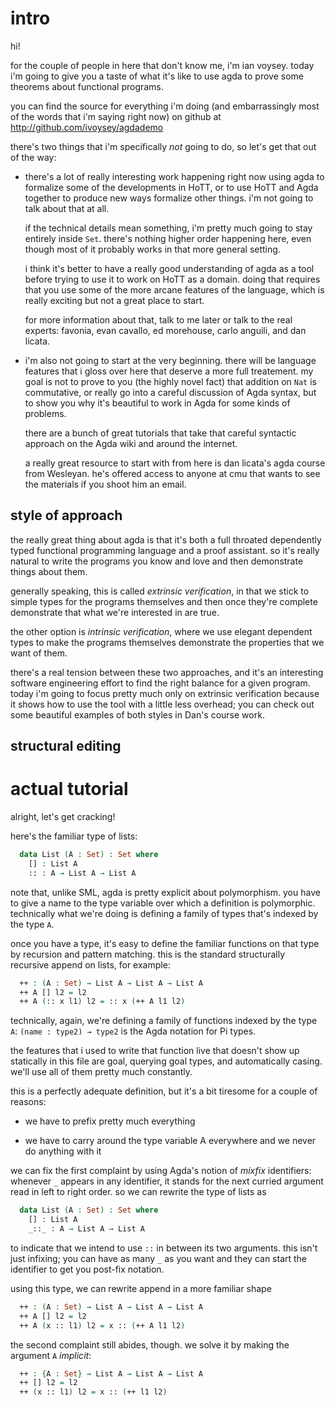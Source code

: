 intro
=====

hi!

for the couple of people in here that don't know me, i'm ian voysey. today
i'm going to give you a taste of what it's like to use agda to prove some
theorems about functional programs.

you can find the source for everything i'm doing (and embarrassingly most
of the words that i'm saying right now) on github at
http://github.com/ivoysey/agdademo

there's two things that i'm specifically _not_ going to do, so let's get
that out of the way:

  - there's a lot of really interesting work happening right now using agda
    to formalize some of the developments in HoTT, or to use HoTT and Agda
    together to produce new ways formalize other things. i'm not going to
    talk about that at all.

    if the technical details mean something, i'm pretty much going to stay
    entirely inside `Set`. there's nothing higher order happening here,
    even though most of it probably works in that more general setting.

    i think it's better to have a really good understanding of agda as a
    tool before trying to use it to work on HoTT as a domain. doing that
    requires that you use some of the more arcane features of the language,
    which is really exciting but not a great place to start.

    for more information about that, talk to me later or talk to the real
    experts: favonia, evan cavallo, ed morehouse, carlo anguili, and dan
    licata.

  - i'm also not going to start at the very beginning. there will be
    language features that i gloss over here that deserve a more full
    treatement. my goal is not to prove to you (the highly novel fact) that
    addition on `Nat` is commutative, or really go into a careful
    discussion of Agda syntax, but to show you why it's beautiful to work
    in Agda for some kinds of problems.

    there are a bunch of great tutorials that take that careful syntactic
    approach on the Agda wiki and around the internet.

    a really great resource to start with from here is dan licata's agda
    course from Wesleyan. he's offered access to anyone at cmu that wants
    to see the materials if you shoot him an email.

style of approach
-----------------

the really great thing about agda is that it's both a full throated
dependently typed functional programming language and a proof assistant. so
it's really natural to write the programs you know and love and then
demonstrate things about them.

generally speaking, this is called _extrinsic verification_, in that we
stick to simple types for the programs themselves and then once they're
complete demonstrate that what we're interested in are true.

the other option is _intrinsic verification_, where we use elegant
dependent types to make the programs themselves demonstrate the properties
that we want of them.

there's a real tension between these two approaches, and it's an
interesting software engineering effort to find the right balance for a
given program. today i'm going to focus pretty much only on extrinsic
verification because it shows how to use the tool with a little less
overhead; you can check out some beautiful examples of both styles in Dan's
course work.


structural editing
------------------

actual tutorial
===============

alright, let's get cracking!

here's the familiar type of lists:
```agda
  data List (A : Set) : Set where
    [] : List A
    :: : A → List A → List A
```

note that, unlike SML, agda is pretty explicit about polymorphism. you have
to give a name to the type variable over which a definition is
polymorphic. technically what we're doing is defining a family of types
that's indexed by the type `A`.

once you have a type, it's easy to define the familiar functions on that
type by recursion and pattern matching. this is the standard structurally
recursive append on lists, for example:

```agda
  ++ : (A : Set) → List A → List A → List A
  ++ A [] l2 = l2
  ++ A (:: x l1) l2 = :: x (++ A l1 l2)
```

technically, again, we're defining a family of functions indexed by the
type `A`: `(name : type2) → type2` is the Agda notation for Pi types.

the features that i used to write that function live that doesn't show up
statically in this file are goal, querying goal types, and automatically
casing. we'll use all of them pretty much constantly.

this is a perfectly adequate definition, but it's a bit tiresome for a
couple of reasons:

  - we have to prefix pretty much everything

  - we have to carry around the type variable A everywhere and we never do
    anything with it

we can fix the first complaint by using Agda's notion of _mixfix_
identifiers: whenever `_` appears in any identifier, it stands for the next
curried argument read in left to right order. so we can rewrite the type of
lists as

```agda
  data List (A : Set) : Set where
    [] : List A
    _::_ : A → List A → List A
```

to indicate that we intend to use `::` in between its two arguments. this
isn't just infixing; you can have as many `_` as you want and they can
start the identifier to get you post-fix notation.

using this type, we can rewrite append in a more familiar shape

```agda
  ++ : (A : Set) → List A → List A → List A
  ++ A [] l2 = l2
  ++ A (x :: l1) l2 = x :: (++ A l1 l2)
```

the second complaint still abides, though. we solve it by making the
argument `A` _implicit_:

```agda
  ++ : {A : Set} → List A → List A → List A
  ++ [] l2 = l2
  ++ (x :: l1) l2 = x :: (++ l1 l2)
```
